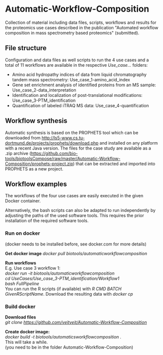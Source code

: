 # Automatic-Workflow-Composition

Collection of material including data files, scripts, workflows and results for the proteomics use cases described in the publication "Automated workflow composition in mass spectrometry based proteomics" (submitted).

## File structure
Configuration and data files as well scripts to run the 4 use cases and a total of 11 workflows are available in the respective _Use_case..._ folders:

- Amino acid hydropathy indices of data from liquid chromatography tandem mass spectrometry: Use_case_1-amino_acid_index
- Gene set enrichment analysis of identified proteins from an MS sample: Use_case_2-data_interpretation
- Identification and localization of post-translational modifications:	Use_case_3-PTM_identification
- Quantification of labeled iTRAQ MS data: Use_case_4-quantification

## Workflow synthesis
Automatic synthesis is based on the PROPHETS tool which can be downloaded from http://ls5-www.cs.tu-dortmund.de/projects/prophets/download.php and installed on any platform with a recent Java version. The files for the case study are available as a .zip archive (https://github.com/bio-tools/biotoolsCompose/raw/master/Automatic-Workflow-Composition/prophets-project.zip) that can be extracted and imported into PROPHETS as a new project.

## Workflow examples
The workflows of the four use cases are easily executed in the given Docker container. 

Alternatively, the bash scripts can also be adapted to run independently by adjusting the paths of the used software tools. This requires the prior installation of the required software tools.

### Run on docker
(docker needs to be installed before, see docker.com for more details)

__Get docker image__
_docker pull biotools/automaticworkflowcomposition_

__Run workflows__   
E.g. Use case 3 workflow 1:   
_docker run -it biotools/automaticworkflowcomposition_   
_cd UseCases/Use_case_3-PTM_identification/Workflow1_   
_bash FullPipeline_   
You can run the R scripts (if available) with _R CMD BATCH GivenRScriptName_. Download the resulting data with _docker cp_

### Build docker
__Download files__    
_git clone https://github.com/veitveit/Automatic-Workflow-Composition_

__Create docker image:__    
_docker build -t biotools/automaticsworkflowcomposition ._  
This will take a while.   
(you need to be in the folder Automatic-Workflow-Composition)

